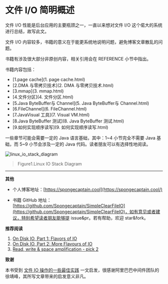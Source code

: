 # 文件 I/O 简明概述

文件 I/O 性能是后台应用的主要瓶颈之一，一直以来想对文件 I/O 这个偌大的系统进行总结，故写此文。

文件 I/O 内容较多，书籍的意义在于能更系统地说明问题，避免博客文章散乱的问题。

书籍有涉及很大部分非原创内容，相关引用会在 REFERENCE 小节中指出。

书籍内容包括：

- [1.page cache](1. page cache.html)
- [2.DMA 与零拷贝技术](2. DMA 与零拷贝技术.html)
- [3.mmap](3. mmap.html)
- [4.文件分区](4. 文件分区.html)
- [5.Java ByteBuffer与 Channel](5. Java ByteBuffer与 Channel.html)
- [6.FileChannel](6. FileChannel.html)
- [7.JavaVisual 工具](7. Visual VM.html)
- [8.Java ByteBuffer 测试](8. Java ByteBuffer 测试.html)
- [9.如何实现顺序读写](9. 如何实现顺序读写.html)

一些章节可能会需要一定的 Java 语言基础，其中：1\~4 小节完全不需要 Java 基础，而 5\~9 小节会涉及一定的 Java 代码。读者朋友可以有选择性地阅读。



![linux_io_stack_diagram](images/linux_io_stack_diagram.jpg)

> Figure1.Linux IO Stack Diagram

---

**其他**

- 个人博客地址：[https://spongecaptain.cool](https://spongecaptain.cool/)

- 书籍 GitHub 地址：[https://github.com/Spongecaptain/SimpleClearFileIO](https://github.com/Spongecaptain/SimpleClearFileIO)，如有意见或者建议，特别希望读者朋友能够提 issue&pr。若有帮助，欢迎 star&fork。

**推荐阅读**

1. [On Disk IO, Part 1: Flavors of IO](https://medium.com/databasss/on-disk-io-part-1-flavours-of-io-8e1ace1de017)
2. [On Disk IO, Part 2: More Flavours of IO](https://medium.com/databasss/on-disk-io-part-2-more-flavours-of-io-c945db3edb13?)
3. [Read, write & space amplification - pick 2](http://smalldatum.blogspot.com/2015/11/read-write-space-amplification-pick-2_23.html)

**致谢**

本书受到 [文件 IO 操作的一些最佳实践](https://www.cnkirito.moe/file-io-best-practise/) 一文启发，很感谢阿里巴巴中间件团队的徐靖峰，其所写文章带来的启发意义非凡。
